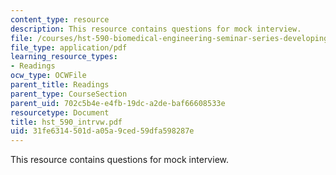 ```yaml
---
content_type: resource
description: This resource contains questions for mock interview.
file: /courses/hst-590-biomedical-engineering-seminar-series-developing-professional-skills-fall-2006/31fe6314501da05a9ced59dfa598287e_hst_590_intrvw.pdf
file_type: application/pdf
learning_resource_types:
- Readings
ocw_type: OCWFile
parent_title: Readings
parent_type: CourseSection
parent_uid: 702c5b4e-e4fb-19dc-a2de-baf66608533e
resourcetype: Document
title: hst_590_intrvw.pdf
uid: 31fe6314-501d-a05a-9ced-59dfa598287e
---
```

This resource contains questions for mock interview.

